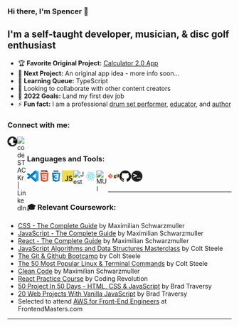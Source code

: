 ### Hi there, I'm Spencer 👋

## I'm a self-taught developer, musician, & disc golf enthusiast

- 🏆 **Favorite Original Project:** [Calculator 2.0 App](https://github.com/Spencer-Sch/Calculator_2.0)
- 🔨 **Next Project:** An original app idea - more info soon...
- 🌱 **Learning Queue:** TypeScript
- 👯 Looking to collaborate with other content creators
- 🥅 **2022 Goals:** Land my first dev job
- ⚡ **Fun fact:** I am a professional [drum set performer](https://www.youtube.com/watch?v=xQjwAfeLmGw), [educator](https://inthekeyofrhythm.com/lessons/), and [author](https://inthekeyofrhythm.com/product/making-a-drummer/)

### Connect with me:

[<img align="left" alt="codeSTACKr.com" width="22px" src="https://raw.githubusercontent.com/iconic/open-iconic/master/svg/globe.svg" />][website]
[<img align="left" alt="codeSTACKr | LinkedIn" width="22px" src="https://cdn.jsdelivr.net/npm/simple-icons@v3/icons/linkedin.svg" />][linkedin]

<br />

### Languages and Tools:

<img align="left" alt="Visual Studio Code" width="26px" src="https://raw.githubusercontent.com/github/explore/80688e429a7d4ef2fca1e82350fe8e3517d3494d/topics/visual-studio-code/visual-studio-code.png" />
<img align="left" alt="HTML5" width="26px" src="https://raw.githubusercontent.com/github/explore/80688e429a7d4ef2fca1e82350fe8e3517d3494d/topics/html/html.png" />
<img align="left" alt="CSS3" width="26px" src="https://raw.githubusercontent.com/github/explore/80688e429a7d4ef2fca1e82350fe8e3517d3494d/topics/css/css.png" />
<img align="left" alt="JavaScript" width="26px" src="https://raw.githubusercontent.com/github/explore/80688e429a7d4ef2fca1e82350fe8e3517d3494d/topics/javascript/javascript.png" />
<img align="left" alt="Jest" width="26px" src="https://symbols.getvecta.com/stencil_85/20_jest-icon.aff64ab210.svg" />
<img align="left" alt="React" width="26px" src="https://raw.githubusercontent.com/github/explore/80688e429a7d4ef2fca1e82350fe8e3517d3494d/topics/react/react.png" />
<img align="left" alt="MUI" width="26px" src="https://camo.githubusercontent.com/306dedb9426f1d93a981d305a0a18164932ece8dca4d5fd820b1d3c36625b218/68747470733a2f2f6d75692e636f6d2f7374617469632f6c6f676f2e737667" />
<img align="left" alt="Git" width="26px" src="https://raw.githubusercontent.com/github/explore/80688e429a7d4ef2fca1e82350fe8e3517d3494d/topics/git/git.png" />
<img align="left" alt="GitHub" width="26px" src="https://raw.githubusercontent.com/github/explore/78df643247d429f6cc873026c0622819ad797942/topics/github/github.png" />
<img align="left" alt="Terminal" width="26px" src="https://raw.githubusercontent.com/github/explore/80688e429a7d4ef2fca1e82350fe8e3517d3494d/topics/terminal/terminal.png" />

<br />
<br />

---

### 🎓 Relevant Coursework:

- [CSS - The Complete Guide](https://www.udemy.com/course/css-the-complete-guide-incl-flexbox-grid-sass/) by Maximilian Schwarzmuller
- [JavaScript - The Complete Guide](https://www.udemy.com/course/javascript-the-complete-guide-2020-beginner-advanced/) by Maximilian Schwarzmuller
- [React - The Complete Guide](https://www.udemy.com/course/react-the-complete-guide-incl-redux/) by Maximilian Schwarzmuller
- [JavaScript Algorithms and Data Structures Masterclass](https://www.udemy.com/course/js-algorithms-and-data-structures-masterclass/) by Colt Steele
- [The Git & Github Bootcamp](https://www.udemy.com/course/git-and-github-bootcamp/) by Colt Steele
- [The 50 Most Popular Linux & Terminal Commands](https://www.youtube.com/watch?v=ZtqBQ68cfJc) by Colt Steele
- [Clean Code](https://www.udemy.com/course/writing-clean-code/) by Maximilian Schwarzmuller
- [React Practice Course](https://www.udemy.com/course/the-react-practice-course-learn-by-building-projects/) by Coding Revolution
- [50 Project In 50 Days - HTML, CSS & JavaScript](https://www.udemy.com/course/50-projects-50-days/) by Brad Traversy
- [20 Web Projects With Vanilla JavaScript](https://www.udemy.com/course/web-projects-with-vanilla-javascript/) by Brad Traversy
- Selected to attend [AWS for Front-End Engineers](https://www.frontendmasters.com/) at FrontendMasters.com

---

[website]: https://inthekeyofrhythm.com
[linkedin]: https://www.linkedin.com/in/spencer-schoeneman-b621908b/
[youtube]: https://www.youtube.com/user/InTheKeyOfRhythm
